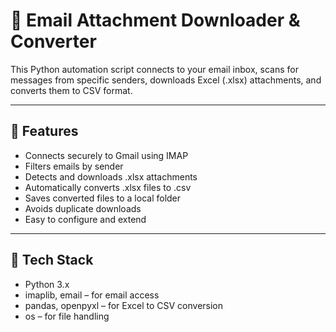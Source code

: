 # 📩 Email Attachment Downloader & Converter

This Python automation script connects to your email inbox, scans for messages from specific senders, downloads Excel (.xlsx) attachments, and converts them to CSV format.

---

## 🚀 Features

- Connects securely to Gmail using IMAP
- Filters emails by sender 
- Detects and downloads .xlsx attachments
- Automatically converts .xlsx files to .csv
- Saves converted files to a local folder
- Avoids duplicate downloads
- Easy to configure and extend

---

## 🔧 Tech Stack

- Python 3.x
- imaplib, email – for email access
- pandas, openpyxl – for Excel to CSV conversion
- os – for file handling
